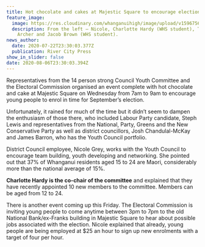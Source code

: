 ```yaml
---
title: Hot chocolate and cakes at Majestic Square to encourage election enrolment
feature_image:
  image: https://res.cloudinary.com/whanganuihigh/image/upload/v1596756623/News/Charlotte_Hardy._RCP_23.7.20.jpg
  description: From the left – Nicole, Charlotte Hardy (WHS student), TK, Sophie
    Archer and Jacob Brown (WHS student).
news_author:
  date: 2020-07-22T23:30:03.377Z
  publication: River City Press
show_in_slider: false
date: 2020-08-06T23:30:03.394Z
---
```

Representatives from the 14 person strong Council Youth Committee and the Electoral Commission organised an event complete with hot chocolate and cake at Majestic Square on Wednesday from 7am to 9am to encourage young people to enrol in time for September’s election.

Unfortunately, it rained for much of the time but it didn’t seem to dampen the enthusiasm of those there, who included Labour Party candidate, Steph Lewis and representatives from the National, Party, Greens and the New Conservative Party as well as district councillors, Josh Chandulal-McKay and James Barron, who has the Youth Council portfolio.

District Council employee, Nicole Grey, works with the Youth Council to encourage team building, youth developing and networking. She pointed out that 37% of Whanganui residents aged 15 to 24 are Maori, considerably more than the national average of 15%.

**Charlotte Hardy is the co-chair of the committee** and explained that they have recently appointed 10 new members to the committee. Members can be aged from 12 to 24.

There is another event coming up this Friday. The Electoral Commission is inviting young people to come anytime between 3pm to 7pm to the old National Bank/ex-Franks building in Majestic Square to hear about possible jobs associated with the election. Nicole explained that already, young people are being employed at $25 an hour to sign up new enrolments with a target of four per hour.
